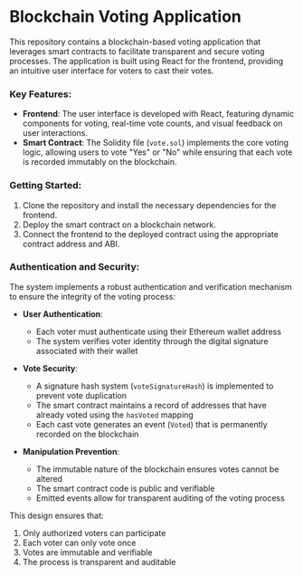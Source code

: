 # Blockchain Voting Application

This repository contains a blockchain-based voting application that leverages smart contracts to facilitate transparent and secure voting processes. The application is built using React for the frontend, providing an intuitive user interface for voters to cast their votes. 

### Key Features:

- **Frontend**: The user interface is developed with React, featuring dynamic components for voting, real-time vote counts, and visual feedback on user interactions.
- **Smart Contract**: The Solidity file (`vote.sol`) implements the core voting logic, allowing users to vote "Yes" or "No" while ensuring that each vote is recorded immutably on the blockchain.

### Getting Started:

1. Clone the repository and install the necessary dependencies for the frontend.
2. Deploy the smart contract on a blockchain network.
3. Connect the frontend to the deployed contract using the appropriate contract address and ABI.

### Authentication and Security:

The system implements a robust authentication and verification mechanism to ensure the integrity of the voting process:

- **User Authentication**: 
  - Each voter must authenticate using their Ethereum wallet address
  - The system verifies voter identity through the digital signature associated with their wallet

- **Vote Security**:
  - A signature hash system (`voteSignatureHash`) is implemented to prevent vote duplication
  - The smart contract maintains a record of addresses that have already voted using the `hasVoted` mapping
  - Each cast vote generates an event (`Voted`) that is permanently recorded on the blockchain

- **Manipulation Prevention**:
  - The immutable nature of the blockchain ensures votes cannot be altered
  - The smart contract code is public and verifiable
  - Emitted events allow for transparent auditing of the voting process

This design ensures that:
1. Only authorized voters can participate
2. Each voter can only vote once
3. Votes are immutable and verifiable
4. The process is transparent and auditable